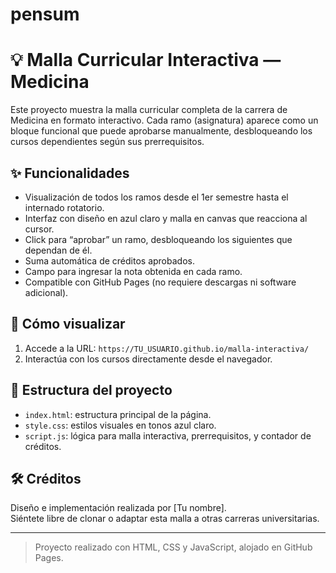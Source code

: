 # pensum
# 💡 Malla Curricular Interactiva — Medicina

Este proyecto muestra la malla curricular completa de la carrera de Medicina en formato interactivo. Cada ramo (asignatura) aparece como un bloque funcional que puede aprobarse manualmente, desbloqueando los cursos dependientes según sus prerrequisitos.

## ✨ Funcionalidades

- Visualización de todos los ramos desde el 1er semestre hasta el internado rotatorio.
- Interfaz con diseño en azul claro y malla en canvas que reacciona al cursor.
- Click para “aprobar” un ramo, desbloqueando los siguientes que dependan de él.
- Suma automática de créditos aprobados.
- Campo para ingresar la nota obtenida en cada ramo.
- Compatible con GitHub Pages (no requiere descargas ni software adicional).

## 🚀 Cómo visualizar

1. Accede a la URL: `https://TU_USUARIO.github.io/malla-interactiva/`
2. Interactúa con los cursos directamente desde el navegador.

## 📁 Estructura del proyecto

- `index.html`: estructura principal de la página.
- `style.css`: estilos visuales en tonos azul claro.
- `script.js`: lógica para malla interactiva, prerrequisitos, y contador de créditos.

## 🛠️ Créditos

Diseño e implementación realizada por [Tu nombre].  
Siéntete libre de clonar o adaptar esta malla a otras carreras universitarias.

---

> Proyecto realizado con HTML, CSS y JavaScript, alojado en GitHub Pages.
